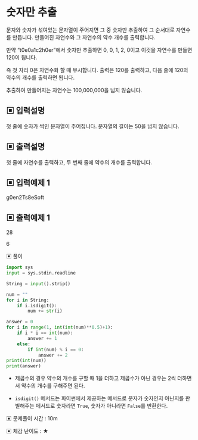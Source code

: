 # 숫자만 추출

문자와 숫자가 섞여있는 문자열이 주어지면 그 중 숫자만 추출하여 그 순서대로 자연수를 만듭니다. 만들어진 자연수와 그 자연수의 약수 개수를 출력합니다.

만약 “t0e0a1c2h0er”에서 숫자만 추출하면 0, 0, 1, 2, 0이고 이것을 자연수를 만들면 120이 됩니다. 

즉 첫 자리 0은 자연수화 할 때 무시합니다. 출력은 120를 출력하고, 다음 줄에 120의 약수의 개수를 출력하면 됩니다.

추출하여 만들어지는 자연수는 100,000,000을 넘지 않습니다.

## ▣ 입력설명

첫 줄에 숫자가 썩인 문자열이 주어집니다. 문자열의 길이는 50을 넘지 않습니다.

## ▣ 출력설명

첫 줄에 자연수를 출력하고, 두 번째 줄에 약수의 개수를 출력합니다.

## ▣ 입력예제 1

g0en2Ts8eSoft

## ▣ 출력예제 1

28

6

▣ 풀이

```python
import sys
input = sys.stdin.readline

String = input().strip()

num = ""
for i in String:
    if i.isdigit():
        num += str(i)

answer = 0
for i in range(1, int(int(num)**0.5)+1):
    if i * i == int(num):
        answer += 1
    else:
        if int(num) % i == 0:
            answer += 2
print(int(num))
print(answer)
```

- 제곱수의 경우 약수의 개수를 구할 때 1을 더하고 제곱수가 아닌 경우는 2씩 더하면서 약수의 개수를 구해주면 된다.

- `isdigit()` 메서드는 파이썬에서 제공하는 메서드로 문자가 숫자인지 아닌지를 판별해주는 메서드로 숫자라면 `True`, 숫자가 아니라면 `False`를 반환한다.

▣ 문제풀이 시간 : 10m

▣ 체감 난이도 : ★
